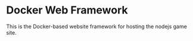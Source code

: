 # Docker Web Framework

This is the Docker-based website framework for hosting the nodejs game site.